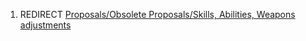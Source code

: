 1.  REDIRECT [Proposals/Obsolete Proposals/Skills, Abilities, Weapons
    adjustments](Proposals/Obsolete_Proposals/Skills,_Abilities,_Weapons_adjustments "wikilink")